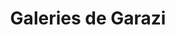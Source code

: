 ---
title: "Galeries de Garazi"
url: /saint-jean-pied-de-port/galeries-de-garazi/
shop: Andenken
---